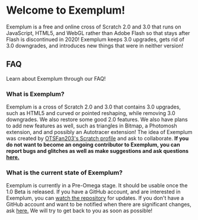 <h1> Welcome to Exemplum! </h1>

   <p> Exemplum is a free and online cross of Scratch 2.0 and 3.0 that runs on JavaScript, HTML5, and WebGL rather than Adobe Flash so that stays after Flash is discontinued in 2020! Exemplum keeps 3.0 upgrades, gets rid of 3.0 downgrades, and introduces new things that were in neither version! </p>

<h2> FAQ </h2>

   <p> Learn about Exemplum through our FAQ! </p>

<h3> What is Exemplum? </h3>

   <p> Exemplum is a cross of Scratch 2.0 and 3.0 that contains 3.0 upgrades, such as HTML5 and curved or pointed reshaping, while removing 3.0 downgrades. We also restore some good 2.0 features. We also have plans to add new features as well, such as triangles in Bitmap, a Photomosh extension, and and possibly an Autotracer extension! The idea of Exemplum was created by <a href="https://scratch.mit.edu/users/OTSFan203>OTSFan203</a>, and it is completely online and doesn't require account setup! </p>
   
<h3>Can I upload my Exemplum projects to Scratch?</h3>

   <p> Yes, you can upload the projects you made using Exemplum into Scratch! Some features won't be able to cross over - like Photomosh features, if they are added - but things like Bitmap triangles should successfully cross over. All projects made in Exemplum can be saved to your file, however, so you can keep any project! </p>
   
<h3> Can I contribute to Exemplum? </h3>

   <p> Yes! Exemplum is looking for collaborators, so if you are interested, visit <a href="https://scratch.mit.edu/users/OTSFan203>OTSFan203's Scratch profile</a> and ask to collaborate. <strong> If you do not want to become an ongoing contributor to Exemplum, you can report bugs and glitches as well as make suggestions and ask questions <a href="https://github.com/otsfan203/exemplum/issues">here.</a> </strong> </p>
   
<h3> What is the current state of Exemplum? </h3>

   <p> Exemplum is currently in a Pre-Omega stage. It should be usable once the 1.0 Beta is released. If you have a GitHub account, and are interested in Exemplum, you can <a href="https://github.com/otsfan203/exemplum/">watch the repository</a> for updates. If you don't have a GitHub account and want to be notified when there are significant changes, ask <a href="https://scratch.mit.edu/users/OTSFan203>here.</a> </p>
   
<h3> I still have a question! </h3>

   <p> If you still have a question, you can ask questions <a href="https://github.com/otsfan203/exemplum/issues">here.</a> We will try to get back to you as soon as possible! </p>
